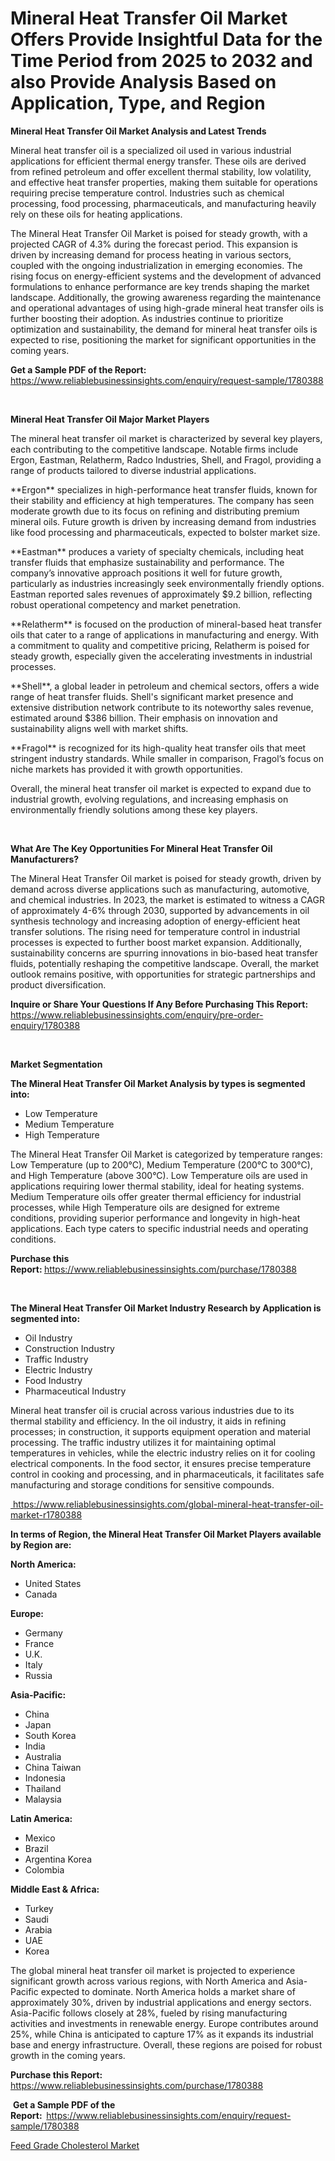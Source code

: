 <p><h1>Mineral Heat Transfer Oil Market Offers Provide Insightful Data for the Time Period from 2025 to 2032 and also Provide Analysis Based on Application, Type, and Region</h1></p><p><strong>Mineral Heat Transfer Oil Market Analysis and Latest Trends</strong></p>
<p><p>Mineral heat transfer oil is a specialized oil used in various industrial applications for efficient thermal energy transfer. These oils are derived from refined petroleum and offer excellent thermal stability, low volatility, and effective heat transfer properties, making them suitable for operations requiring precise temperature control. Industries such as chemical processing, food processing, pharmaceuticals, and manufacturing heavily rely on these oils for heating applications.</p><p>The Mineral Heat Transfer Oil Market is poised for steady growth, with a projected CAGR of 4.3% during the forecast period. This expansion is driven by increasing demand for process heating in various sectors, coupled with the ongoing industrialization in emerging economies. The rising focus on energy-efficient systems and the development of advanced formulations to enhance performance are key trends shaping the market landscape. Additionally, the growing awareness regarding the maintenance and operational advantages of using high-grade mineral heat transfer oils is further boosting their adoption. As industries continue to prioritize optimization and sustainability, the demand for mineral heat transfer oils is expected to rise, positioning the market for significant opportunities in the coming years.</p></p>
<p><strong>Get a Sample PDF of the Report:&nbsp;</strong> <a href="https://www.reliablebusinessinsights.com/enquiry/request-sample/1780388?utm_campaign=3568&utm_medium=2&utm_source=Github&utm_content=ia&utm_term=25032025&utm_id=mineral-heat-transfer-oil">https://www.reliablebusinessinsights.com/enquiry/request-sample/1780388</a></p>
<p>&nbsp;</p>
<p><strong>Mineral Heat Transfer Oil Major Market Players</strong></p>
<p><p>The mineral heat transfer oil market is characterized by several key players, each contributing to the competitive landscape. Notable firms include Ergon, Eastman, Relatherm, Radco Industries, Shell, and Fragol, providing a range of products tailored to diverse industrial applications.</p><p>**Ergon** specializes in high-performance heat transfer fluids, known for their stability and efficiency at high temperatures. The company has seen moderate growth due to its focus on refining and distributing premium mineral oils. Future growth is driven by increasing demand from industries like food processing and pharmaceuticals, expected to bolster market size.</p><p>**Eastman** produces a variety of specialty chemicals, including heat transfer fluids that emphasize sustainability and performance. The company’s innovative approach positions it well for future growth, particularly as industries increasingly seek environmentally friendly options. Eastman reported sales revenues of approximately $9.2 billion, reflecting robust operational competency and market penetration.</p><p>**Relatherm** is focused on the production of mineral-based heat transfer oils that cater to a range of applications in manufacturing and energy. With a commitment to quality and competitive pricing, Relatherm is poised for steady growth, especially given the accelerating investments in industrial processes.</p><p>**Shell**, a global leader in petroleum and chemical sectors, offers a wide range of heat transfer fluids. Shell's significant market presence and extensive distribution network contribute to its noteworthy sales revenue, estimated around $386 billion. Their emphasis on innovation and sustainability aligns well with market shifts.</p><p>**Fragol** is recognized for its high-quality heat transfer oils that meet stringent industry standards. While smaller in comparison, Fragol’s focus on niche markets has provided it with growth opportunities.</p><p>Overall, the mineral heat transfer oil market is expected to expand due to industrial growth, evolving regulations, and increasing emphasis on environmentally friendly solutions among these key players.</p></p>
<p>&nbsp;</p>
<p><strong>What Are The Key Opportunities For Mineral Heat Transfer Oil Manufacturers?</strong></p>
<p><p>The Mineral Heat Transfer Oil market is poised for steady growth, driven by demand across diverse applications such as manufacturing, automotive, and chemical industries. In 2023, the market is estimated to witness a CAGR of approximately 4-6% through 2030, supported by advancements in oil synthesis technology and increasing adoption of energy-efficient heat transfer solutions. The rising need for temperature control in industrial processes is expected to further boost market expansion. Additionally, sustainability concerns are spurring innovations in bio-based heat transfer fluids, potentially reshaping the competitive landscape. Overall, the market outlook remains positive, with opportunities for strategic partnerships and product diversification.</p></p>
<p><strong>Inquire or Share Your Questions If Any Before Purchasing This Report:</strong> <a href="https://www.reliablebusinessinsights.com/enquiry/pre-order-enquiry/1780388?utm_campaign=3568&utm_medium=2&utm_source=Github&utm_content=ia&utm_term=25032025&utm_id=mineral-heat-transfer-oil">https://www.reliablebusinessinsights.com/enquiry/pre-order-enquiry/1780388</a></p>
<p>&nbsp;</p>
<p><strong>Market Segmentation</strong></p>
<p><strong>The Mineral Heat Transfer Oil Market Analysis by types is segmented into:</strong></p>
<p><ul><li>Low Temperature</li><li>Medium Temperature</li><li>High Temperature</li></ul></p>
<p><p>The Mineral Heat Transfer Oil Market is categorized by temperature ranges: Low Temperature (up to 200°C), Medium Temperature (200°C to 300°C), and High Temperature (above 300°C). Low Temperature oils are used in applications requiring lower thermal stability, ideal for heating systems. Medium Temperature oils offer greater thermal efficiency for industrial processes, while High Temperature oils are designed for extreme conditions, providing superior performance and longevity in high-heat applications. Each type caters to specific industrial needs and operating conditions.</p></p>
<p><strong>Purchase this Report:&nbsp;</strong><a href="https://www.reliablebusinessinsights.com/purchase/1780388?utm_campaign=3568&utm_medium=2&utm_source=Github&utm_content=ia&utm_term=25032025&utm_id=mineral-heat-transfer-oil">https://www.reliablebusinessinsights.com/purchase/1780388</a></p>
<p>&nbsp;</p>
<p><strong>The Mineral Heat Transfer Oil Market Industry Research by Application is segmented into:</strong></p>
<p><ul><li>Oil Industry</li><li>Construction Industry</li><li>Traffic Industry</li><li>Electric Industry</li><li>Food Industry</li><li>Pharmaceutical Industry</li></ul></p>
<p><p>Mineral heat transfer oil is crucial across various industries due to its thermal stability and efficiency. In the oil industry, it aids in refining processes; in construction, it supports equipment operation and material processing. The traffic industry utilizes it for maintaining optimal temperatures in vehicles, while the electric industry relies on it for cooling electrical components. In the food sector, it ensures precise temperature control in cooking and processing, and in pharmaceuticals, it facilitates safe manufacturing and storage conditions for sensitive compounds.</p></p>
<p><a href="https://www.reliablebusinessinsights.com/global-mineral-heat-transfer-oil-market-r1780388?utm_campaign=3568&utm_medium=2&utm_source=Github&utm_content=ia&utm_term=25032025&utm_id=mineral-heat-transfer-oil">&nbsp;https://www.reliablebusinessinsights.com/global-mineral-heat-transfer-oil-market-r1780388</a></p>
<p><strong>In terms of Region, the Mineral Heat Transfer Oil Market Players available by Region are:</strong></p>
<p>
    <p> <strong> North America: </strong>
        <ul>
            <li>United States</li>
            <li>Canada</li>
        </ul>
        </p> 
    <p> <strong> Europe: </strong>
        <ul>
            <li>Germany</li>
            <li>France</li>
            <li>U.K.</li>
            <li>Italy</li>
            <li>Russia</li>
        </ul>
        </p> 
    <p> <strong> Asia-Pacific: </strong>
        <ul>
            <li>China</li>
            <li>Japan</li>
            <li>South Korea</li>
            <li>India</li>
            <li>Australia</li>
            <li>China Taiwan</li>
            <li>Indonesia</li>
            <li>Thailand</li>
            <li>Malaysia</li>
        </ul>
        </p> 
    <p> <strong> Latin America: </strong>
        <ul>
            <li>Mexico</li>
            <li>Brazil</li>
            <li>Argentina Korea</li>
            <li>Colombia</li>
        </ul>
        </p> 
    <p> <strong> Middle East & Africa: </strong>
        <ul>
            <li>Turkey</li>
            <li>Saudi</li>
            <li>Arabia</li>
            <li>UAE</li>
            <li>Korea</li>
        </ul>
    </p>
    </p>
<p><p>The global mineral heat transfer oil market is projected to experience significant growth across various regions, with North America and Asia-Pacific expected to dominate. North America holds a market share of approximately 30%, driven by industrial applications and energy sectors. Asia-Pacific follows closely at 28%, fueled by rising manufacturing activities and investments in renewable energy. Europe contributes around 25%, while China is anticipated to capture 17% as it expands its industrial base and energy infrastructure. Overall, these regions are poised for robust growth in the coming years.</p></p>
<p><strong>Purchase this Report: </strong><a href="https://www.reliablebusinessinsights.com/purchase/1780388?utm_campaign=3568&utm_medium=2&utm_source=Github&utm_content=ia&utm_term=25032025&utm_id=mineral-heat-transfer-oil">https://www.reliablebusinessinsights.com/purchase/1780388</a></p>
<p>&nbsp;<strong>Get a Sample PDF of the Report:&nbsp;&nbsp;</strong><a href="https://www.reliablebusinessinsights.com/enquiry/request-sample/1780388?utm_campaign=3568&utm_medium=2&utm_source=Github&utm_content=ia&utm_term=25032025&utm_id=mineral-heat-transfer-oil">https://www.reliablebusinessinsights.com/enquiry/request-sample/1780388</a></p>
<p><strong></strong></p>
<p><p><a href="https://github.com/debowflaggqw/Market-Research-Report-List-1/blob/main/feed-grade-cholesterol-market.md?utm_campaign=3568&utm_medium=2&utm_source=Github&utm_content=ia&utm_term=25032025&utm_id=mineral-heat-transfer-oil">Feed Grade Cholesterol Market</a></p></p>